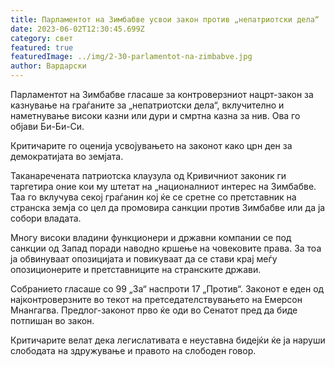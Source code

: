 ```yaml
---
title: Парламентот на Зимбабве усвои закон против „непатриотски дела“
date: 2023-06-02T12:30:45.699Z
category: свет
featured: true
featuredImage: ../img/2-30-parlamentot-na-zimbabve.jpg
author: Вардарски
---
```

Парламентот на Зимбабве гласаше за контроверзниот нацрт-закон за казнување на граѓаните за „непатриотски дела“, вклучително и наметнување високи казни или дури и смртна казна за нив. Ова го објави Би-Би-Си.

Критичарите го оценија усвојувањето на законот како црн ден за демократијата во земјата.

Таканаречената патриотска клаузула од Кривичниот законик ги таргетира оние кои му штетат на „националниот интерес на Зимбабве. Таа го вклучува секој граѓанин кој ќе се сретне со претставник на странска земја со цел да промовира санкции против Зимбабве или да ја собори владата.

Многу високи владини функционери и државни компании се под санкции од Запад поради наводно кршење на човековите права. За тоа ја обвинуваат опозицијата и повикуваат да се стави крај меѓу опозиционерите и претставниците на странските држави.

Собранието гласаше со 99 „За“ наспроти 17 „Против“. Законот е еден од најконтроверзните во текот на претседателствувањето на Емерсон Мнангагва. Предлог-законот прво ќе оди во Сенатот пред да биде потпишан во закон.

Критичарите велат дека легислативата е неуставна бидејќи ќе ја наруши слободата на здружување и правото на слободен говор.